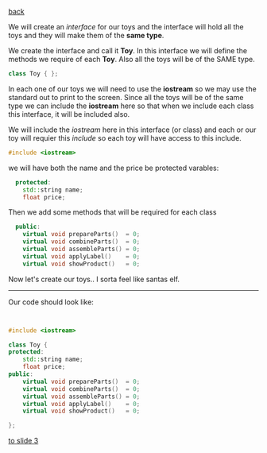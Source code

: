 [back](./page01.md)

We will create an *interface* for our toys and the interface will hold all the toys and they will make them of the **same type**.

We create the interface and call it **Toy**. In this interface we will define the methods we require of each **Toy**.
Also all the toys will be of the SAME type.

```cpp
class Toy { };
```
In each one of our toys we will need to use the **iostream** so we may use the standard out to print to the screen. Since all the toys will be of the
same type we can include the **iostream** here so that when we include each class this interface, it will be included also. 

We will include the *iostream* here in this interface (or class) and each or our toy will requier this *include* so each toy will have access to this include.
```cpp
#include <iostream>
```

we will have both the name and the price be protected varables:
```cpp
  protected:
    std::string name;
    float price;
```
Then we add some methods that will be required for each class
```cpp
  public:
    virtual void prepareParts()  = 0;
    virtual void combineParts()  = 0;
    virtual void assembleParts() = 0;
    virtual void applyLabel()    = 0;
    virtual void showProduct()   = 0;
```

Now let's create our toys.. I sorta feel like santas elf.

<hr/>

Our code should look like:

```cpp


#include <iostream>

class Toy {
protected:
    std::string name;
    float price;
public:
    virtual void prepareParts()  = 0;
    virtual void combineParts()  = 0;
    virtual void assembleParts() = 0;
    virtual void applyLabel()    = 0;
    virtual void showProduct()   = 0;

};


```

[to slide 3](./page03.md)
